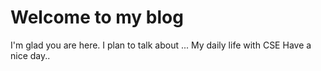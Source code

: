 # Welcome to my blog

I'm glad you are here. I plan to talk about ...
My daily life with CSE
Have a nice day..
